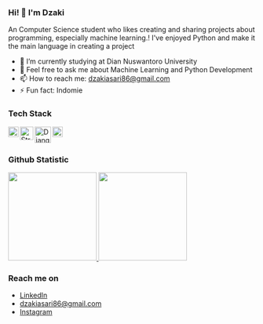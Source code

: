 ### Hi! 👋 I'm Dzaki

An Computer Science student who likes creating and sharing projects about programming, especially machine learning.! I've enjoyed Python and make it the main language in creating a project

- 🔭 I’m currently studying at Dian Nuswantoro University
- 💬 Feel free to ask me about Machine Learning and Python Development
- 📫 How to reach me: dzakiasari86@gmail.com
- ⚡ Fun fact: Indomie

### Tech Stack
  <a href="https://www.python.org/"><img align="left" alt="Python" title="Python" width="21px" src="https://s3.dualstack.us-east-2.amazonaws.com/pythondotorg-assets/media/community/logos/python-logo-only.png"/></a>
  <a href="https://streamlit.io/"><img align="left" alt="Streamlit" title="Streamlit" width="27px" src="https://streamlit.io/images/brand/streamlit-mark-light.png" /></a>
  <a href="https://www.djangoproject.com/"><img align="left" alt="Django" title="Django (Python Framework)" width="33px" src="https://www.djangoproject.com/m/img/logos/django-logo-negative.svg" /></a>
  <a href="https://www.tensorflow.org/"><img align="left" alt="TensorFlow" title="TensorFlow" width="21px" src="https://upload.wikimedia.org/wikipedia/commons/2/2d/Tensorflow_logo.svg" /></a>
  <br>
  <br>
  
### Github Statistic
<p align="left">
<a href="https://github.com/dzskiii">
  <img height="180em" src="https://github-readme-stats-eight-theta.vercel.app/api?username=dzskiii&show_icons=true&theme=algolia&include_all_commits=true&count_private=true"/>
  <img height="180em" src="https://github-readme-stats-eight-theta.vercel.app/api/top-langs/?username=dzskiii&layout=compact&langs_count=8&theme=algolia"/>
</a>
</p>

### Reach me on
- <a href="www.linkedin.com/in/dzakiasari">LinkedIn</a>
- dzakiasari86@gmail.com
- <a href="https://www.instagram.com/dzskiii">Instagram</a>
